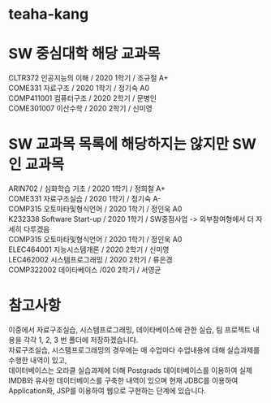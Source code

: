 # teaha-kang

# SW 중심대학 해당 교과목
CLTR372 인공지능의 이해 / 2020 1학기 / 조규철	A+ \
COME331	자료구조 / 2020 1학기 / 정기숙	A0 \
COMP411001 컴퓨터구조 / 2020 2학기 / 문병인 \
COME301007 이산수학 / 2020 2학기 / 신미영 

# SW 교과목 목록에 해당하지는 않지만 SW인 교과목
ARIN702 /	심화학습 기초	/ 2020 1학기 / 정희철 A+ \
COME331	자료구조실습 / 2020 1학기 / 정기숙	A- \
COMP315	오토마타및형식언어 / 2020 1학기 / 정인욱 A0 \
K232338	Software Start-up / 2020 1학기 / SW중점사업 -> 외부참여형에서 더 자세히 다루겠음 \
COMP315	오토마타및형식언어 / 2020 1학기 / 정인욱 A0 \
ELEC464001 지능시스템개론 / 2020 2학기 / 신미영 \
LEC462002	시스템프로그래밍 / 2020 2학기 / 류은경 \
COMP322002 데이타베이스 /020 2학기 / 서영균 

# 참고사항
이중에서 자료구조실습, 시스템프로그래밍, 데이타베이스에 관한 실습, 팀 프로젝트 내용을 각각 1, 2, 3 번 폴더에 저장하겠습니다. \
자료구조실습, 시스템프로그래밍의 경우에는 매 수업마다 수업내용에 대해 실습과제를 수행한 내역이 있고, \
데이터베이스는 오라클 실습과제에 더해 Postgrads 데이터베이스를 이용하여 실제 IMDB와 유사한 데이터베이스를 구축한 내역이 있으며 현재 JDBC를 이용하여 Application화, JSP를 이용하여 웹으로 구현하는 단계에 있습니다.
